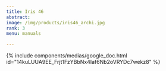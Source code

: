 ```yaml
---
title: Iris 46
abstract: 
image: /img/products/iris46_archi.jpg
rank: 3
menu: manuals

---
```


{% include components/medias/google_doc.html id="14kuLUUA9EE_Frjt1FzYBbNx4Iaf6Nb2oVRYDc7wekz8" %}
